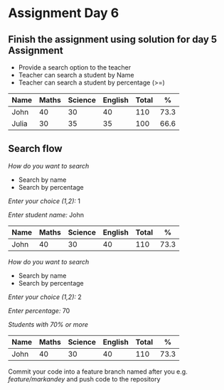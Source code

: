 # Assignment Day 6

## Finish the assignment using solution for day 5 Assignment

- Provide a search option to the teacher
- Teacher can search a student by Name
- Teacher can search a student by percentage (>=)

| Name  | Maths | Science | English | Total | %    |
|-------|-------|---------|---------|-------|------|
| John  | 40    | 30      | 40      | 110   | 73.3 |
| Julia | 30    | 35      | 35      | 100   | 66.6 |

## Search flow

*How do you want to search*
- Search by name
- Search by percentage

*Enter your choice (1,2):* 1

*Enter student name:* John

| Name  | Maths | Science | English | Total | %    |
|-------|-------|---------|---------|-------|------|
| John  | 40    | 30      | 40      | 110   | 73.3 |

*How do you want to search*
- Search by name
- Search by percentage

*Enter your choice (1,2):* 2

*Enter percentage:* 70

*Students with 70% or more*

| Name  | Maths | Science | English | Total | %    |
|-------|-------|---------|---------|-------|------|
| John  | 40    | 30      | 40      | 110   | 73.3 |


Commit your code into a feature branch named after you e.g. *feature/markandey* and push code to the repository
